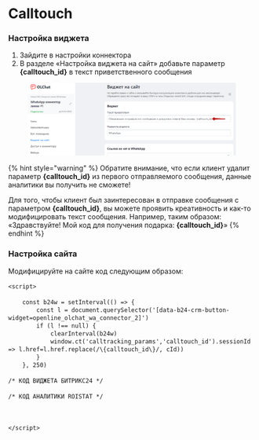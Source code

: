 # Calltouch

### Настройка виджета

1. Зайдите в настройки коннектора
2. В разделе «Настройка виджета на сайт» добавьте параметр **{calltouch\_id}** в текст приветственного сообщения

<figure><img src="../.gitbook/assets/image.png" alt=""><figcaption></figcaption></figure>

{% hint style="warning" %}
Обратите внимание, что если клиент удалит параметр **{calltouch\_id}** из первого отправляемого сообщения, данные аналитики вы получить не сможете!

Для того, чтобы клиент был заинтересован в отправке сообщения с параметром **{calltouch\_id}**, вы можете проявить креативность и как-то модифицировать текст сообщения. Например, таким образом: «Здравствуйте! Мой код для получения подарка: **{calltouch\_id}**»
{% endhint %}

### Настройка сайта

Модифицируйте на сайте код следующим образом:

```
<script>

	const b24w = setInterval(() => {
		const l = document.querySelector('[data-b24-crm-button-widget=openline_olchat_wa_connector_2]')
		if (l !== null) {
			clearInterval(b24w)
			window.ct('calltracking_params','calltouch_id').sessionId => l.href=l.href.replace(/\{calltouch_id\}/, cId))
		}
	}, 250)

/* КОД ВИДЖЕТА БИТРИКС24 */

/* КОД АНАЛИТИКИ ROISTAT */



</script>
```
